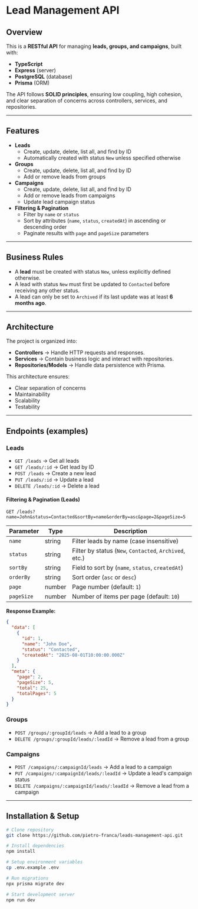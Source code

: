# Lead Management API

## Overview
This is a **RESTful API** for managing **leads, groups, and campaigns**, built with:
- **TypeScript**
- **Express** (server)
- **PostgreSQL** (database)
- **Prisma** (ORM)

The API follows **SOLID principles**, ensuring low coupling, high cohesion, and clear separation of concerns across controllers, services, and repositories.

---

## Features
- **Leads**
  - Create, update, delete, list all, and find by ID
  - Automatically created with status `New` unless specified otherwise
- **Groups**
  - Create, update, delete, list all, and find by ID
  - Add or remove leads from groups
- **Campaigns**
  - Create, update, delete, list all, and find by ID
  - Add or remove leads from campaigns
  - Update lead campaign status
- **Filtering & Pagination**
  - Filter by `name` or `status`
  - Sort by attributes (`name`, `status`, `createdAt`) in ascending or descending order
  - Paginate results with `page` and `pageSize` parameters

---

## Business Rules
- A **lead** must be created with status `New`, unless explicitly defined otherwise.
- A lead with status `New` must first be updated to `Contacted` before receiving any other status.
- A lead can only be set to `Archived` if its last update was at least **6 months ago**.

---

## Architecture
The project is organized into:
- **Controllers** → Handle HTTP requests and responses.
- **Services** → Contain business logic and interact with repositories.
- **Repositories/Models** → Handle data persistence with Prisma.

This architecture ensures:
- Clear separation of concerns
- Maintainability
- Scalability
- Testability

---

## Endpoints (examples)

### Leads
- `GET /leads` → Get all leads  
- `GET /leads/:id` → Get lead by ID  
- `POST /leads` → Create a new lead  
- `PUT /leads/:id` → Update a lead  
- `DELETE /leads/:id` → Delete a lead  

#### Filtering & Pagination (Leads)
`GET /leads?name=John&status=Contacted&sortBy=name&orderBy=asc&page=2&pageSize=5`

| Parameter   | Type     | Description |
|-------------|----------|-------------|
| `name`      | string   | Filter leads by name (case insensitive) |
| `status`    | string   | Filter by status (`New`, `Contacted`, `Archived`, etc.) |
| `sortBy`    | string   | Field to sort by (`name`, `status`, `createdAt`) |
| `orderBy`   | string   | Sort order (`asc` or `desc`) |
| `page`      | number   | Page number (default: `1`) |
| `pageSize`  | number   | Number of items per page (default: `10`) |

**Response Example:**
```json
{
  "data": [
    {
      "id": 1,
      "name": "John Doe",
      "status": "Contacted",
      "createdAt": "2025-08-01T10:00:00.000Z"
    }
  ],
  "meta": {
    "page": 2,
    "pageSize": 5,
    "total": 25,
    "totalPages": 5
  }
}
```

### Groups 
- `POST /groups/:groupId/leads` → Add a lead to a group 
- `DELETE /groups/:groupId/leads/:leadId` → Remove a lead from a group 

### Campaigns
- `POST /campaigns/:campaignId/leads` → Add a lead to a campaign 
- `PUT /campaigns/:campaignId/leads/:leadId` → Update a lead's campaign status
- `DELETE /campaigns/:campaignId/leads/:leadId` → Remove a lead from a campaign 

---

## Installation & Setup

```bash
# Clone repository
git clone https://github.com/pietro-franca/leads-management-api.git

# Install dependencies
npm install

# Setup environment variables
cp .env.example .env

# Run migrations
npx prisma migrate dev

# Start development server
npm run dev
```